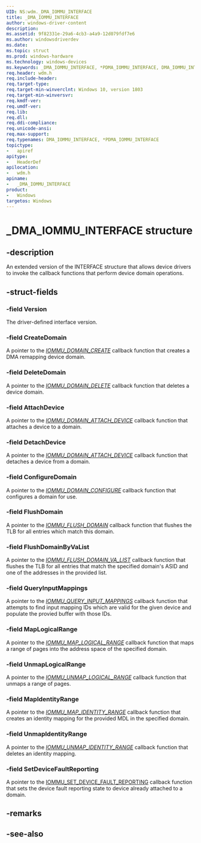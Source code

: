 ```yaml
---
UID: NS:wdm._DMA_IOMMU_INTERFACE
title: _DMA_IOMMU_INTERFACE
author: windows-driver-content
description: 
ms.assetid: 9f82331e-29a6-4cb3-a4a9-12d079fdf7e6
ms.author: windowsdriverdev
ms.date: 
ms.topic: struct
ms.prod: windows-hardware
ms.technology: windows-devices
ms.keywords: _DMA_IOMMU_INTERFACE, *PDMA_IOMMU_INTERFACE, DMA_IOMMU_INTERFACE, 
req.header: wdm.h
req.include-header:
req.target-type:
req.target-min-winverclnt: Windows 10, version 1803
req.target-min-winversvr:
req.kmdf-ver:
req.umdf-ver:
req.lib:
req.dll:
req.ddi-compliance:
req.unicode-ansi:
req.max-support:
req.typenames: DMA_IOMMU_INTERFACE, *PDMA_IOMMU_INTERFACE
topictype: 
-	apiref
apitype: 
-	HeaderDef
apilocation: 
-	wdm.h
apiname: 
-	_DMA_IOMMU_INTERFACE
product:
-	Windows
targetos: Windows
---
```


# _DMA_IOMMU_INTERFACE structure

## -description
An extended version of the INTERFACE structure that allows device drivers to invoke the callback functions that perform device domain operations.

## -struct-fields

### -field Version
The driver-defined interface version. 
 
### -field CreateDomain
A pointer to the [_IOMMU_DOMAIN_CREATE_](nc-wdm-iommu_domain_create.md) callback function that creates a DMA remapping device domain.
 
### -field DeleteDomain
A pointer to the [_IOMMU_DOMAIN_DELETE_](nc-wdm-iommu_domain_delete.md) callback function that deletes a device domain.
 
### -field AttachDevice
A pointer to the [_IOMMU_DOMAIN_ATTACH_DEVICE_](nc-wdm-iommu_domain_attach_device.md) callback function that attaches a device to a domain.
 
### -field DetachDevice
A pointer to the [_IOMMU_DOMAIN_ATTACH_DEVICE_](nc-wdm-iommu_domain_detach_device.md) callback function that detaches a device from a domain.
 
### -field ConfigureDomain
A pointer to the [_IOMMU_DOMAIN_CONFIGURE_](nc-wdm-iommu_domain_configure.md) callback function that configures a domain for use.
 
### -field FlushDomain
A pointer to the [_IOMMU_FLUSH_DOMAIN_](nc-wdm-iommu_flush_domain.md) callback function that flushes the TLB for all entries which match this domain.
 
### -field FlushDomainByVaList
A pointer to the [_IOMMU_FLUSH_DOMAIN_VA_LIST_](nc-wdm-iommu_flush_domain_va_list.md) callback function that flushes the TLB for all entries that match the specified domain's ASID and one of the addresses in the provided list. 
 
### -field QueryInputMappings
A pointer to the [_IOMMU_QUERY_INPUT_MAPPINGS_](nc-wdm-iommu_query_input_mappings.md) callback function that attempts to find input mapping IDs which are valid for the given device and populate the provied buffer with those IDs.
 
### -field MapLogicalRange
A pointer to the [_IOMMU_MAP_LOGICAL_RANGE_](nc-wdm-iommu_map_logical_range.md) callback function that maps a range of pages into the address space of the specified domain.
 
### -field UnmapLogicalRange
A pointer to the [_IOMMU_UNMAP_LOGICAL_RANGE_](nc-wdm-iommu_unmap_logical_range.md) callback function that unmaps a range of pages.
 
### -field MapIdentityRange
A pointer to the [_IOMMU_MAP_IDENTITY_RANGE_](nc-wdm-iommu_map_identity_range.md) callback function that creates an identity mapping for the provided MDL in the specified domain.
 
### -field UnmapIdentityRange
A pointer to the [_IOMMU_UNMAP_IDENTITY_RANGE_](nc-wdm-iommu_unmap_identity_range.md) callback function that deletes an identity mapping.

### -field SetDeviceFaultReporting
A pointer to the [IOMMU_SET_DEVICE_FAULT_REPORTING](nc-wdm-iommu_set_device_fault_reporting.md) callback function that sets the device fault reporting state to device already attached to a domain.

## -remarks

## -see-also